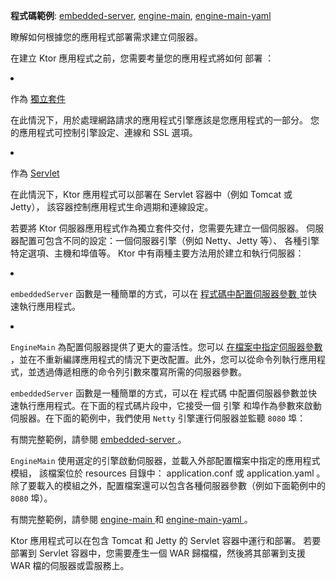 <topic xsi:noNamespaceSchemaLocation="https://resources.jetbrains.com/writerside/1.0/topic.v2.xsd"
       xmlns:xsi="http://www.w3.org/2001/XMLSchema-instance"
       title="建立伺服器"
       id="server-create-and-configure" help-id="start_server;create_server">
<show-structure for="chapter" depth="2"/>
<tldr>
    <p>
        <b>程式碼範例</b>:
        <a href="https://github.com/ktorio/ktor-documentation/tree/%ktor_version%/codeSnippets/snippets/embedded-server">embedded-server</a>,
        <a href="https://github.com/ktorio/ktor-documentation/tree/%ktor_version%/codeSnippets/snippets/engine-main">engine-main</a>,
        <a href="https://github.com/ktorio/ktor-documentation/tree/%ktor_version%/codeSnippets/snippets/engine-main-yaml">engine-main-yaml</a>
    </p>
</tldr>
<link-summary>
    瞭解如何根據您的應用程式部署需求建立伺服器。
</link-summary>
<p>
    在建立 Ktor 應用程式之前，您需要考量您的應用程式將如何
    <Links href="/ktor/server-deployment" summary="Code example: %example_name%">
        部署
    </Links>
    ：
</p>
<list>
    <li>
        <p>
            作為
            <control><a href="#embedded">獨立套件</a></control>
        </p>
        <p>
            在此情況下，用於處理網路請求的應用程式<Links href="/ktor/server-engines" summary="Learn about engines that process network requests.">引擎</Links>應該是您應用程式的一部分。
            您的應用程式可控制引擎設定、連線和 SSL 選項。
        </p>
    </li>
    <li>
        <p>
            作為
            <control>
                <a href="#servlet">Servlet</a>
            </control>
        </p>
        <p>
            在此情況下，Ktor 應用程式可以部署在 Servlet 容器中（例如 Tomcat 或 Jetty），
            該容器控制應用程式生命週期和連線設定。
        </p>
    </li>
</list>
<chapter title="獨立套件" id="embedded">
    <p>
        若要將 Ktor 伺服器應用程式作為獨立套件交付，您需要先建立一個伺服器。
        伺服器配置可包含不同的設定：一個伺服器<Links href="/ktor/server-engines" summary="Learn about engines that process network requests.">引擎</Links>（例如 Netty、Jetty 等）、
        各種引擎特定選項、主機和埠值等。
        Ktor 中有兩種主要方法用於建立和執行伺服器：
    </p>
    <list>
        <li>
            <p>
                <code>embeddedServer</code> 函數是一種簡單的方式，可以在
                <a href="#embedded-server">
                    程式碼中配置伺服器參數
                </a>
                並快速執行應用程式。
            </p>
        </li>
        <li>
            <p>
                <code>EngineMain</code> 為配置伺服器提供了更大的靈活性。您可以
                <a href="#engine-main">
                    在檔案中指定伺服器參數
                </a>
                ，並在不重新編譯應用程式的情況下更改配置。此外，您可以從命令列執行應用程式，並透過傳遞相應的命令列引數來覆寫所需的伺服器參數。
            </p>
        </li>
    </list>
    <chapter title="在程式碼中配置" id="embedded-server">
        <p>
            <code>embeddedServer</code> 函數是一種簡單的方式，可以在
            <Links href="/ktor/server-configuration-code" summary="Learn how to configure various server parameters in code.">程式碼</Links>
            中配置伺服器參數並快速執行應用程式。在下面的程式碼片段中，它接受一個
            <Links href="/ktor/server-engines" summary="Learn about engines that process network requests.">引擎</Links>
            和埠作為參數來啟動伺服器。在下面的範例中，我們使用
            <code>Netty</code> 引擎運行伺服器並監聽 <code>8080</code> 埠：
        </p>
        <code-block lang="kotlin" code="package com.example&#10;&#10;import io.ktor.server.response.*&#10;import io.ktor.server.routing.*&#10;import io.ktor.server.engine.*&#10;import io.ktor.server.netty.*&#10;&#10;fun main(args: Array&lt;String&gt;) {&#10;    if (args.isEmpty()) {&#10;        println(&quot;Running basic server...&quot;)&#10;        println(&quot;Provide the 'configured' argument to run a configured server.&quot;)&#10;        runBasicServer()&#10;    }&#10;&#10;    when (args[0]) {&#10;        &quot;basic&quot; -&gt; runBasicServer()&#10;        &quot;configured&quot; -&gt; runConfiguredServer()&#10;        else -&gt; runServerWithCommandLineConfig(args)&#10;    }&#10;}&#10;&#10;fun runBasicServer() {&#10;    embeddedServer(Netty, port = 8080) {&#10;        routing {&#10;            get(&quot;/&quot;) {&#10;                call.respondText(&quot;Hello, world!&quot;)&#10;            }&#10;        }&#10;    }.start(wait = true)&#10;}&#10;&#10;fun runConfiguredServer() {&#10;    embeddedServer(Netty, configure = {&#10;        connectors.add(EngineConnectorBuilder().apply {&#10;            host = &quot;127.0.0.1&quot;&#10;            port = 8080&#10;        })&#10;        connectionGroupSize = 2&#10;        workerGroupSize = 5&#10;        callGroupSize = 10&#10;        shutdownGracePeriod = 2000&#10;        shutdownTimeout = 3000&#10;    }) {&#10;        routing {&#10;            get(&quot;/&quot;) {&#10;                call.respondText(&quot;Hello, world!&quot;)&#10;            }&#10;        }&#10;    }.start(wait = true)&#10;}&#10;&#10;fun runServerWithCommandLineConfig(args: Array&lt;String&gt;) {&#10;    embeddedServer(&#10;        factory = Netty,&#10;        configure = {&#10;            val cliConfig = CommandLineConfig(args)&#10;            takeFrom(cliConfig.engineConfig)&#10;            loadCommonConfiguration(cliConfig.rootConfig.environment.config)&#10;        }&#10;    ) {&#10;        routing {&#10;            get(&quot;/&quot;) {&#10;                call.respondText(&quot;Hello, world!&quot;)&#10;            }&#10;        }&#10;    }.start(wait = true)&#10;}"/>
        <p>
            有關完整範例，請參閱
            <a href="https://github.com/ktorio/ktor-documentation/tree/%ktor_version%/codeSnippets/snippets/embedded-server">
                embedded-server
            </a>
            。
        </p>
    </chapter>
    <chapter title="在檔案中配置" id="engine-main">
        <p>
            <code>EngineMain</code> 使用選定的引擎啟動伺服器，並載入外部<Links href="/ktor/server-configuration-file" summary="Learn how to configure various server parameters in a configuration file.">配置檔案</Links>中指定的應用程式<Links href="/ktor/server-modules" summary="Modules allow you to structure your application by grouping routes.">模組</Links>，
            該檔案位於
            <Path>resources</Path>
            目錄中：
            <Path>application.conf</Path>
            或
            <Path>application.yaml</Path>
            。
            除了要載入的模組之外，配置檔案還可以包含各種伺服器參數（例如下面範例中的 <code>8080</code> 埠）。
        </p>
        <tabs>
            <tab title="Application.kt" id="application-kt">
                <code-block lang="kotlin" code="package com.example&#10;&#10;import io.ktor.server.application.*&#10;import io.ktor.server.response.*&#10;import io.ktor.server.routing.*&#10;&#10;fun main(args: Array&lt;String&gt;): Unit = io.ktor.server.netty.EngineMain.main(args)&#10;&#10;fun Application.module() {&#10;    routing {&#10;        get(&quot;/&quot;) {&#10;            call.respondText(&quot;Hello, world!&quot;)&#10;        }&#10;    }&#10;}"/>
            </tab>
            <tab title="application.conf" id="application-conf">
                <code-block code="ktor {&#10;    deployment {&#10;        port = 8080&#10;    }&#10;    application {&#10;        modules = [ com.example.ApplicationKt.module ]&#10;    }&#10;}"/>
            </tab>
            <tab title="application.yaml" id="application-yaml">
                <code-block lang="yaml" code="ktor:&#10;    deployment:&#10;        port: 8080&#10;    application:&#10;        modules:&#10;            - com.example.ApplicationKt.module"/>
            </tab>
        </tabs>
        <p>
            有關完整範例，請參閱
            <a href="https://github.com/ktorio/ktor-documentation/tree/%ktor_version%/codeSnippets/snippets/engine-main">
                engine-main
            </a>
            和
            <a href="https://github.com/ktorio/ktor-documentation/tree/%ktor_version%/codeSnippets/snippets/engine-main-yaml">
                engine-main-yaml
            </a>
            。
        </p>
    </chapter>
</chapter>
<chapter title="Servlet" id="servlet">
    <p>
        Ktor 應用程式可以在包含 Tomcat 和 Jetty 的 Servlet 容器中運行和部署。
        若要部署到 Servlet 容器中，您需要產生一個
        <Links href="/ktor/server-war" summary="Learn how to run and deploy a Ktor application inside a servlet container using a WAR archive.">WAR</Links>
        歸檔檔，然後將其部署到支援 WAR 檔的伺服器或雲服務上。
    </p>
</chapter>
</topic>
